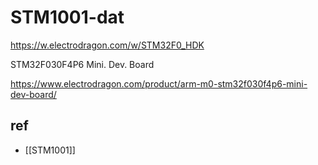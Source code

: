 
# STM1001-dat

https://w.electrodragon.com/w/STM32F0_HDK

STM32F030F4P6 Mini. Dev. Board

https://www.electrodragon.com/product/arm-m0-stm32f030f4p6-mini-dev-board/


## ref 

- [[STM1001]]